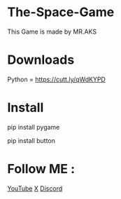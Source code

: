 # The-Space-Game
This Game is made by MR.AKS

# Downloads 
Python = https://cutt.ly/qWdKYPD

# Install

pip install pygame

pip install button
  
# Follow ME :
  [YouTube](https://www.youtube.com/@mr_aks_05)
  [X](https://x.com/MRAKS92237275)
  [Discord](https://discord.gg/dMQ7zKwKCf)
